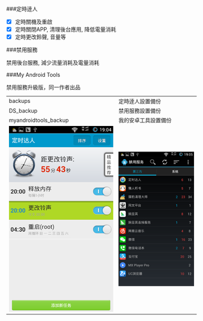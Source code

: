 ###定時逹人

- [x] 定時關機及重啟
- [x] 定時關閉APP, 清理後台應用, 降低電量消耗
- [x] 定時更改鈴聲, 音量等

###禁用服務

禁用後台服務, 減少流量消耗及電量消耗

###My Android Tools

禁用服務升級版，同一作者出品

| | |
| :-- | :-- |
| backups | 定時逹人設置備份 |
| DS_backup | 禁用服務設置備份 |
| myandroidtools_backup | 我的安卓工具設置備份 |
| <img width="410" src="img/1.png"> | <img width="410" src="img/2.png"> |